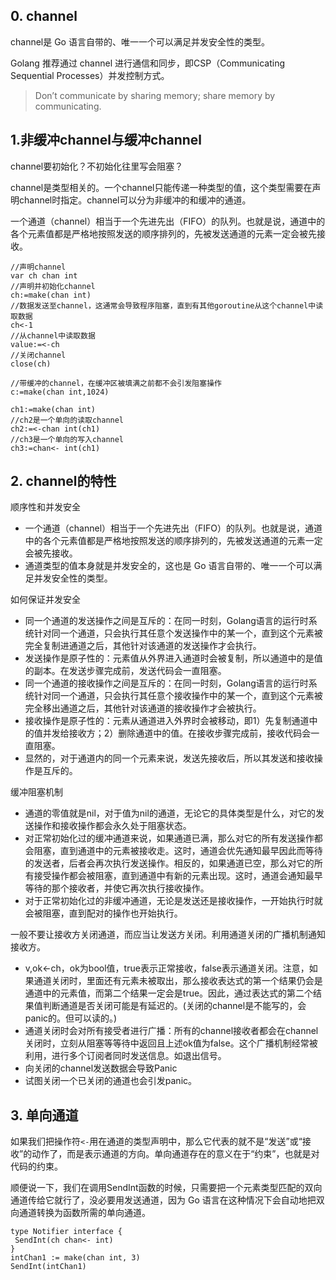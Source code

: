 ﻿## 0. channel ##

channel是 Go 语言自带的、唯一一个可以满足并发安全性的类型。

Golang 推荐通过 channel 进行通信和同步，即CSP（Communicating Sequential Processes）并发控制方式。

> Don’t communicate by sharing memory; share memory by communicating.

## 1.非缓冲channel与缓冲channel ##

channel要初始化？不初始化往里写会阻塞？

channel是类型相关的。一个channel只能传递一种类型的值，这个类型需要在声明channel时指定。channel可以分为非缓冲的和缓冲的通道。

一个通道（channel）相当于一个先进先出（FIFO）的队列。也就是说，通道中的各个元素值都是严格地按照发送的顺序排列的，先被发送通道的元素一定会被先接收。

```
//声明channel
var ch chan int
//声明并初始化channel
ch:=make(chan int)
//数据发送至channel，这通常会导致程序阻塞，直到有其他goroutine从这个channel中读取数据
ch<-1
//从channel中读取数据
value:=<-ch
//关闭channel
close(ch)

//带缓冲的channel，在缓冲区被填满之前都不会引发阻塞操作
c:=make(chan int,1024)

ch1:=make(chan int)
//ch2是一个单向的读取channel
ch2:=<-chan int(ch1)
//ch3是一个单向的写入channel
ch3:=chan<- int(ch1)
```

## 2. channel的特性 ##

顺序性和并发安全

* 一个通道（channel）相当于一个先进先出（FIFO）的队列。也就是说，通道中的各个元素值都是严格地按照发送的顺序排列的，先被发送通道的元素一定会被先接收。
* 通道类型的值本身就是并发安全的，这也是 Go 语言自带的、唯一一个可以满足并发安全性的类型。

如何保证并发安全

* 同一个通道的发送操作之间是互斥的：在同一时刻，Golang语言的运行时系统针对同一个通道，只会执行其任意个发送操作中的某一个，直到这个元素被完全复制进通道之后，其他针对该通道的发送操作才会执行。
* 发送操作是原子性的：元素值从外界进入通道时会被复制，所以通道中的是值的副本。在发送步骤完成前，发送代码会一直阻塞。
* 同一个通道的接收操作之间是互斥的：在同一时刻，Golang语言的运行时系统针对同一个通道，只会执行其任意个接收操作中的某一个，直到这个元素被完全移出通道之后，其他针对该通道的接收操作才会被执行。
* 接收操作是原子性的：元素从通道进入外界时会被移动，即1）先复制通道中的值并发给接收方；2）删除通道中的值。在接收步骤完成前，接收代码会一直阻塞。
* 显然的，对于通道内的同一个元素来说，发送先接收后，所以其发送和接收操作是互斥的。

缓冲阻塞机制

* 通道的零值就是nil，对于值为nil的通道，无论它的具体类型是什么，对它的发送操作和接收操作都会永久处于阻塞状态。
* 对正常初始化过的缓冲通道来说，如果通道已满，那么对它的所有发送操作都会阻塞，直到通道中的元素被接收走。这时，通道会优先通知最早因此而等待的发送者，后者会再次执行发送操作。相反的，如果通道已空，那么对它的所有接受操作都会被阻塞，直到通道中有新的元素出现。这时，通道会通知最早等待的那个接收者，并使它再次执行接收操作。
* 对于正常初始化过的非缓冲通道，无论是发送还是接收操作，一开始执行时就会被阻塞，直到配对的操作也开始执行。

一般不要让接收方关闭通道，而应当让发送方关闭。利用通道关闭的广播机制通知接收方。

* v,ok<-ch，ok为bool值，true表示正常接收，false表示通道关闭。注意，如果通道关闭时，里面还有元素未被取出，那么接收表达式的第一个结果仍会是通道中的元素值，而第二个结果一定会是true。因此，通过表达式的第二个结果值判断通道是否关闭可能是有延迟的。(关闭的channel是不能写的，会panic的。但可以读的。)
* 通道关闭时会对所有接受者进行广播：所有的channel接收者都会在channel关闭时，立刻从阻塞等等待中返回且上述ok值为false。这个广播机制经常被利用，进行多个订阅者同时发送信息。如退出信号。
* 向关闭的channel发送数据会导致Panic
* 试图关闭一个已关闭的通道也会引发panic。

## 3. 单向通道 ##

如果我们把操作符`<-`用在通道的类型声明中，那么它代表的就不是“发送”或“接收”的动作了，而是表示通道的方向。单向通道存在的意义在于“约束”，也就是对代码的约束。

顺便说一下，我们在调用SendInt函数的时候，只需要把一个元素类型匹配的双向通道传给它就行了，没必要用发送通道，因为 Go 语言在这种情况下会自动地把双向通道转换为函数所需的单向通道。


```
type Notifier interface {
 SendInt(ch chan<- int)
}
intChan1 := make(chan int, 3)
SendInt(intChan1)
```
